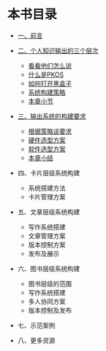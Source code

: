 # 本书目录

- [一、前言](01_preface.md)

- [二、个人知识输出的三个层次](2_system_principle/README.md)
    - [看看他们怎么说](2_system_principle/benifit.md)
    - [什么是PKOS](2_system_principle/definition.md) 
    - [如何打开黑盒子](2_system_principle/explore_system.md)
    - [系统构建策略](2_system_principle/strategy_of_system_buildup.md)
    - [本章小节](2_system_principle/section_summary.md)
- [三、输出系统的构建要求](3_buildup_demand/README.md)
    - [根据策略谈要求](3_buildup_demand/demand.md)
    - [硬件选型方案](3_buildup_demand/hardware.md)
    - [软件选型方案](3_buildup_demand/software.md)
    - [本章小结](3_buildup_demand/pkos_workflow.md)
- 四、卡片层级系统构建
    - 系统搭建方法
    - 卡片管理方案
- 五、文章层级系统构建
	- 写作系统搭建
	- 文章管理方案
	- 版本控制方案
	- 发布及展示
- 六、图书层级系统构建
	- 图书层级的范围
	- 写作系统搭建
	- 多人协同方案
	- 版本控制及发布
- 七、示范案例
- 八、更多资源
